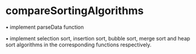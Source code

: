 # compareSortingAlgorithms
• implement parseData function

• implement selection sort, insertion sort, bubble sort, merge sort and heap sort algorithms in the corresponding functions respectively.
